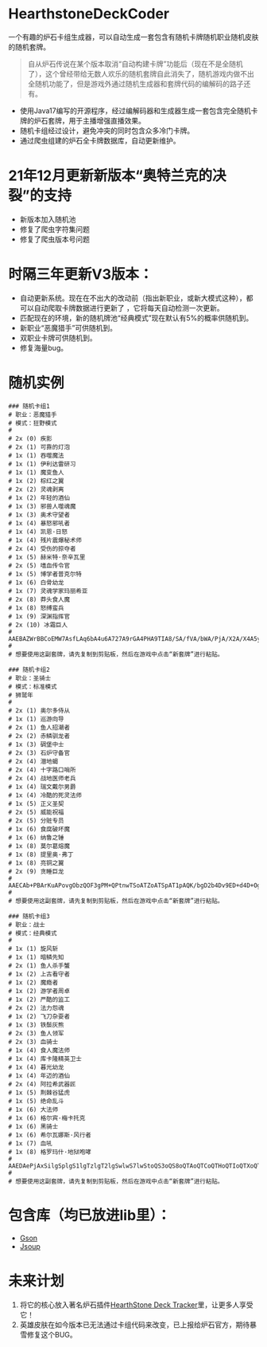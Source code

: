 # HearthstoneDeckCoder
一个有趣的炉石卡组生成器，可以自动生成一套包含有随机卡牌随机职业随机皮肤的随机套牌。

> 自从炉石传说在某个版本取消“自动构建卡牌”功能后（现在不是全随机了），这个曾经带给无数人欢乐的随机套牌自此消失了，随机游戏内做不出全随机功能了，但是游戏外通过随机生成器和套牌代码的编解码的路子还有。

- 使用Java17编写的开源程序，经过编解码器和生成器生成一套包含完全随机卡牌的炉石套牌，用于主播增强直播效果。
- 随机卡组经过设计，避免冲突的同时包含众多冷门卡牌。
- 通过爬虫组建的炉石全卡牌数据库，自动更新维护。

# 21年12月更新新版本“奥特兰克的决裂”的支持
- 新版本加入随机池
- 修复了爬虫字符集问题
- 修复了爬虫版本号问题

# 时隔三年更新V3版本：
- 自动更新系统。现在在不出大的改动前（指出新职业，或新大模式这种），都可以自动爬取卡牌数据进行更新了 ，它将每天自动检测一次更新。
- 匹配现在的环境，新的随机牌池“经典模式”现在默认有5%的概率供随机到。
- 新职业“恶魔猎手”可供随机到。
- 双职业卡牌可供随机到。
- 修复海量bug。

# 随机实例
```
### 随机卡组1
# 职业：恶魔猎手
# 模式：狂野模式
#
# 2x (0) 疾影
# 2x (1) 可靠的灯泡
# 1x (1) 吞噬魔法
# 1x (1) 伊利达雷研习
# 1x (1) 魔变鱼人
# 1x (2) 棕红之翼
# 2x (2) 灵魂剥离
# 1x (2) 年轻的酒仙
# 1x (3) 邪兽人噬魂魔
# 1x (3) 奥术守望者
# 1x (4) 暴怒邪吼者
# 1x (4) 凯恩·日怒
# 1x (4) 残片震爆秘术师
# 2x (4) 受伤的掠夺者
# 1x (5) 赫米特·奈辛瓦里
# 2x (5) 嗜血传令官
# 1x (5) 博学者普克尔特
# 1x (6) 白骨幼龙
# 1x (7) 灵魂学家玛丽希亚
# 2x (8) 莽头食人魔
# 1x (8) 怒缚蛮兵
# 1x (9) 深渊指挥官
# 2x (10) 冰霜巨人
#
AAEBAZWrBBCoEMW7AsfLAq6bA4u6A727A9rGA4PHA9TIA8/SA/fVA/bWA/PjA/X2A/X4A5ygBAfQE5n3AoOgA+/JA8jSA83SA9ToAwA=
#
# 想要使用这副套牌，请先复制到剪贴板，然后在游戏中点击“新套牌”进行粘贴。
```

```
### 随机卡组2
# 职业：圣骑士
# 模式：标准模式
# 狮鹫年
#
# 2x (1) 奥尔多侍从
# 1x (1) 巡游向导
# 2x (1) 鱼人招潮者
# 2x (2) 赤鳞驯龙者
# 1x (3) 碉堡中士
# 2x (3) 石炉守备官
# 2x (4) 潜地蝎
# 2x (4) 十字路口哨所
# 2x (4) 战地医师老兵
# 1x (4) 瑞文戴尔男爵
# 1x (4) 冷酷的死灵法师
# 1x (5) 正义圣契
# 2x (5) 威能祝福
# 2x (5) 分赃专员
# 1x (6) 食腐破坏魔
# 1x (6) 纳鲁之锤
# 1x (8) 莫尔葛熔魔
# 1x (8) 提里奥·弗丁
# 1x (8) 亮铜之翼
# 2x (9) 贪睡巨龙
#
AAECAb+PBArKuAPovgObzQOF3gPM+QPtnwTSoATZoATSpAT1pAQK/bgD2b4Dv9ED+d4D+OgD1esDq4AEq6AE3qAE+aQEAA==
#
# 想要使用这副套牌，请先复制到剪贴板，然后在游戏中点击“新套牌”进行粘贴。
```

```
### 随机卡组3
# 职业：战士
# 模式：经典模式
#
# 1x (1) 旋风斩
# 1x (1) 暗鳞先知
# 2x (1) 鱼人杀手蟹       
# 1x (2) 上古看守者       
# 1x (2) 魔瘾者
# 1x (2) 游学者周卓       
# 1x (2) 严酷的监工       
# 2x (2) 法力怨魂
# 1x (2) 飞刀杂耍者       
# 1x (3) 铁鬃灰熊
# 2x (3) 鱼人领军
# 2x (3) 血骑士
# 1x (4) 食人魔法师       
# 1x (4) 库卡隆精英卫士   
# 1x (4) 暮光幼龙
# 1x (4) 年迈的酒仙       
# 2x (4) 阿拉希武器匠     
# 1x (5) 荆棘谷猛虎       
# 1x (5) 绝命乱斗
# 1x (6) 大法师
# 1x (6) 格尔宾·梅卡托克  
# 1x (6) 黑骑士
# 1x (6) 希尔瓦娜斯·风行者
# 1x (7) 血吼
# 1x (8) 格罗玛什·地狱咆哮
#
AAEDAePjAxSilgSplgS1lgTzlgT2lgSwlwS7lwStoQS3oQS8oQTAoQTCoQTHoQTIoQTXoQTAogTEogTGogSdowTDowQFvaIEx6IElqMEp6MEwaMEAA==
#
# 想要使用这副套牌，请先复制到剪贴板，然后在游戏中点击“新套牌”进行粘贴。
```

# 包含库（均已放进lib里）：
- [Gson](https://github.com/google/gson)
- [Jsoup](https://github.com/jhy/jsoup)

# 未来计划
1. 将它的核心放入著名炉石插件[HearthStone Deck Tracker](https://github.com/HearthSim/Hearthstone-Deck-Tracker/releases)里，让更多人享受它！
2. 英雄皮肤在如今版本已无法通过卡组代码来改变，已上报给炉石官方，期待暴雪修复这个BUG。